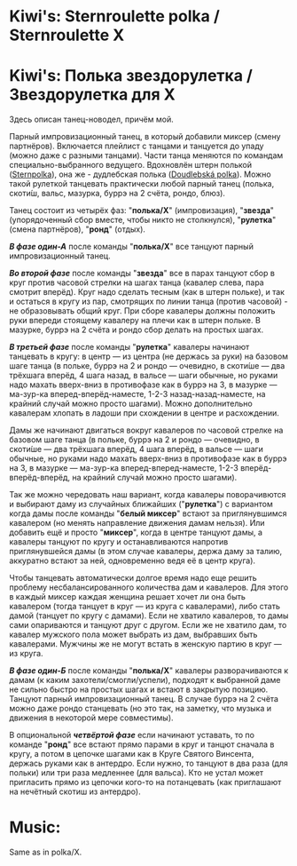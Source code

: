 Kiwi's: Sternroulette polka / Sternroulette X
====================
# Kiwi's: Полька звездорулетка / Звездорулетка для X

Здесь описан танец-новодел, причём мой.

Парный импровизационный танец, в который добавили миксер (смену партнёров). Включается плейлист с танцами и танцуется до упаду (можно даже с разными танцами). Части танца меняются по командам специально-выбранного ведущего. Вдохновлён штерн полькой ([Sternpolka](https://www.dancilla.com/wiki/index.php/Sternpolka/en)), она же - дудлебская полька ([Doudlebská polka](https://www.youtube.com/watch?v=Ytqfp5QVOnQ )). Можно такой рулеткой танцевать практически любой парный танец (полька, скоти́ш, вальс, мазурка, буррэ на 2 счёта, рондо, блюз).

Танец состоит из четырёх фаз: "**полька/X**" (импровизация), "**звезда**" (упорядоченный сбор вместе, чтобы никто не столкнулся), "**рулетка**" (смена партнёров), "**ронд**" (отдых).

_**В фазе один-А**_ после команды "**полька/X**" все танцуют парный импровизационный танец.

_**Во второй фазе**_ после команды "**звезда**" все в парах танцуют сбор в круг против часовой стрелки на шагах танца (кавалер слева, пара смотрит вперёд). Круг надо сделать тесным (как в штерн польке), и так и остаться в кругу из пар, смотрящих по линии танца (против часовой) - не образовывать общий круг. При сборе кавалеры должны положить руки впереди стоящему кавалеру на плечи как в штерн польке. В мазурке, буррэ на 2 счёта и рондо сбор делать на простых шагах.

_**В третьей фазе**_ после команды "**рулетка**" кавалеры начинают танцевать в кругу: в центр — из центра (не держась за руки) на базовом шаге танца (в польке, буррэ на 2 и рондо — очевидно, в скоти́ше — два трёхшага вперёд, 4 шага назад, в вальсе — шаги обычные, но руками надо махать вверх-вниз в противофазе как в буррэ на 3, в мазурке — ма-зур-ка вперед-вперёд-наместе, 1-2-3 назад-назад-наместе, на крайний случай можно просто шагами). Можно дополнительно кавалерам хлопать в ладоши при схождении в центре и расхождении.

Дамы же начинают двигаться вокруг кавалеров по часовой стрелке на базовом шаге танца (в польке, буррэ на 2 и рондо — очевидно, в скоти́ше — два трёхшага вперёд, 4 шага вперёд, в вальсе — шаги обычные, но руками надо махать вверх-вниз в противофазе как в буррэ на 3, в мазурке — ма-зур-ка вперед-вперед-наместе, 1-2-3 вперёд-вперёд-вперёд, на крайний случай можно просто шагами).

Так же можно чередовать наш вариант, когда кавалеры поворачивются и выбирают даму из случайных ближайших ("**рулетка**") с вариантом когда дамы после команды "**белый миксер**" встают за приглянувшимся кавалером (но менять направление движения дамам нельзя). Или добавить ещё и просто "**миксер**", когда в центре танцуют дамы, а кавалеры танцуют по кругу и останавливаются напротив приглянувшейся дамы (в этом случае кавалеры, держа даму за талию, аккуратно встают за ней, одновременно ведя её в центр круга).

Чтобы танцевать автоматически долгое время надо еще решить проблему несбалансированного количества дам и кавалеров. Для этого в каждый миксер каждая женщина решает хочет ли она быть кавалером (тогда танцует в круг — из круга с кавалерами), либо стать дамой (танцует по кругу с дамами). Если не хватило кавалеров, то дамы сами опариваются и танцуют друг с другом. Если же не хватило дам, то кавалер мужского пола может выбрать из дам, выбравших быть кавалерами. Мужчины же не могут встать в женскую партию в круг — из круга.

_**В фазе один-Б**_ после команды "**полька/X**" кавалеры разворачиваются к дамам (к каким захотели/смогли/успели), подходят к выбранной даме не сильно быстро на простых шагах и встают в закрытую позицию. Танцуют парный импровизационный танец. В случае буррэ на 2 счёта можно даже рондо станцевать (но это так, на заметку, что музыка и движения в некоторой мере совместимы).

В опциональной _**четвёртой фазе**_ если начинают уставать, то по команде "**ронд**" все встают прямо парами в круг и танцют сначала в кругу, а потом в цепочке шагами как в Круге Святого Винсента, держась руками как в антердро. Если нужно, то танцуют в два раза (для польки) или три раза медленнее (для вальса). Кто не устал может пригласить прямо из цепочки кого-то на потанцевать (как приглашают на нечётный скотиш из антердро).

Music:
======
Same as in polka/X.
